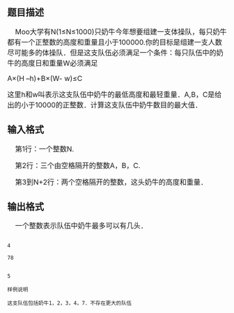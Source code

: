 ## 题目描述

<div>
 <span style="font-size: medium">    Moo大学有N(1≤N≤1000)只奶牛今年想要组建一支体操队，每只奶牛都有一个正整数的高度和重量且小于100000.你的目标是组建一支人数尽可能多的体操队．但是这支队伍必须满足一个条件：每只队伍中的奶牛的高度日和重量W必须满足</span>
</div>
<div>
 <span style="font-size: medium">A×(H –h)+B×(W- w)≤C</span>
</div>
<div>
 <span style="font-size: medium">这里h和w叫表示这支队伍中奶牛的最低高度和最轻重量．A,B，C是给出的小于10000的正整数．计算这支队伍中奶牛数目的最大值．</span>
</div>

## 输入格式

<div>
 <span style="font-size: medium">    第1行：一个整数N.</span>
</div>
<div>
 <span style="font-size: medium">    第2行：三个由空格隔开的整数A，B，C.</span>
</div>
<div>
 <span style="font-size: medium">    第3到N+2行：两个空格隔开的整数，这头奶牛的高度和重量．</span>
</div>

## 输出格式

<div>
 <span style="font-size: medium">    一个整数表示队伍中奶牛最多可以有几头．</span>
</div>

```input1
4
78
```
```output1
5
样例说明
这支队伍包括奶牛1，2，3，4，7．不存在更大的队伍
```
